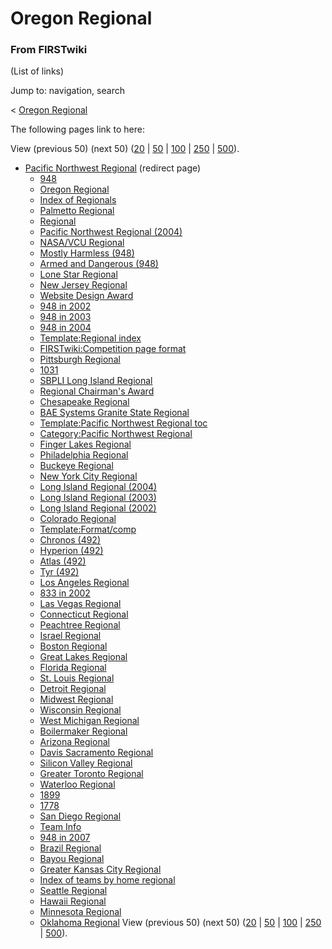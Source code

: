 # Oregon Regional

### From FIRSTwiki

(List of links)

Jump to: navigation, search

&lt; [Oregon Regional](/index.php?title=Oregon_Regional&redirect=no "Oregon
Regional" )  

The following pages link to here:

View (previous 50) (next 50)
([20](/index.php?title=Special:Whatlinkshere/Oregon_Regional&limit=20&from=0
"Special:Whatlinkshere/Oregon Regional" ) |
[50](/index.php?title=Special:Whatlinkshere/Oregon_Regional&limit=50&from=0
"Special:Whatlinkshere/Oregon Regional" ) |
[100](/index.php?title=Special:Whatlinkshere/Oregon_Regional&limit=100&from=0
"Special:Whatlinkshere/Oregon Regional" ) |
[250](/index.php?title=Special:Whatlinkshere/Oregon_Regional&limit=250&from=0
"Special:Whatlinkshere/Oregon Regional" ) |
[500](/index.php?title=Special:Whatlinkshere/Oregon_Regional&limit=500&from=0
"Special:Whatlinkshere/Oregon Regional" )).

  * [Pacific Northwest Regional](/index.php?title=Pacific_Northwest_Regional&redirect=no "Pacific Northwest Regional" ) (redirect page) 
    * [948](/index.php/948 "948" )
    * [Oregon Regional](/index.php/Oregon_Regional "Oregon Regional" )
    * [Index of Regionals](/index.php/Index_of_Regionals "Index of Regionals" )
    * [Palmetto Regional](/index.php/Palmetto_Regional "Palmetto Regional" )
    * [Regional](/index.php/Regional "Regional" )
    * [Pacific Northwest Regional (2004)](/index.php/Pacific_Northwest_Regional_%282004%29 "Pacific Northwest Regional \(2004\)" )
    * [NASA/VCU Regional](/index.php/NASA/VCU_Regional "NASA/VCU Regional" )
    * [Mostly Harmless (948)](/index.php/Mostly_Harmless_%28948%29 "Mostly Harmless \(948\)" )
    * [Armed and Dangerous (948)](/index.php/Armed_and_Dangerous_%28948%29 "Armed and Dangerous \(948\)" )
    * [Lone Star Regional](/index.php/Lone_Star_Regional "Lone Star Regional" )
    * [New Jersey Regional](/index.php/New_Jersey_Regional "New Jersey Regional" )
    * [Website Design Award](/index.php/Website_Design_Award "Website Design Award" )
    * [948 in 2002](/index.php/948_in_2002 "948 in 2002" )
    * [948 in 2003](/index.php/948_in_2003 "948 in 2003" )
    * [948 in 2004](/index.php/948_in_2004 "948 in 2004" )
    * [Template:Regional index](/index.php/Template:Regional_index "Template:Regional index" )
    * [FIRSTwiki:Competition page format](/index.php/FIRSTwiki:Competition_page_format "FIRSTwiki:Competition page format" )
    * [Pittsburgh Regional](/index.php/Pittsburgh_Regional "Pittsburgh Regional" )
    * [1031](/index.php/1031 "1031" )
    * [SBPLI Long Island Regional](/index.php/SBPLI_Long_Island_Regional "SBPLI Long Island Regional" )
    * [Regional Chairman's Award](/index.php/Regional_Chairman%27s_Award "Regional Chairman's Award" )
    * [Chesapeake Regional](/index.php/Chesapeake_Regional "Chesapeake Regional" )
    * [BAE Systems Granite State Regional](/index.php/BAE_Systems_Granite_State_Regional "BAE Systems Granite State Regional" )
    * [Template:Pacific Northwest Regional toc](/index.php/Template:Pacific_Northwest_Regional_toc "Template:Pacific Northwest Regional toc" )
    * [Category:Pacific Northwest Regional](/index.php/Category:Pacific_Northwest_Regional "Category:Pacific Northwest Regional" )
    * [Finger Lakes Regional](/index.php/Finger_Lakes_Regional "Finger Lakes Regional" )
    * [Philadelphia Regional](/index.php/Philadelphia_Regional "Philadelphia Regional" )
    * [Buckeye Regional](/index.php/Buckeye_Regional "Buckeye Regional" )
    * [New York City Regional](/index.php/New_York_City_Regional "New York City Regional" )
    * [Long Island Regional (2004)](/index.php/Long_Island_Regional_%282004%29 "Long Island Regional \(2004\)" )
    * [Long Island Regional (2003)](/index.php/Long_Island_Regional_%282003%29 "Long Island Regional \(2003\)" )
    * [Long Island Regional (2002)](/index.php/Long_Island_Regional_%282002%29 "Long Island Regional \(2002\)" )
    * [Colorado Regional](/index.php/Colorado_Regional "Colorado Regional" )
    * [Template:Format/comp](/index.php/Template:Format/comp "Template:Format/comp" )
    * [Chronos (492)](/index.php/Chronos_%28492%29 "Chronos \(492\)" )
    * [Hyperion (492)](/index.php/Hyperion_%28492%29 "Hyperion \(492\)" )
    * [Atlas (492)](/index.php/Atlas_%28492%29 "Atlas \(492\)" )
    * [Tyr (492)](/index.php/Tyr_%28492%29 "Tyr \(492\)" )
    * [Los Angeles Regional](/index.php/Los_Angeles_Regional "Los Angeles Regional" )
    * [833 in 2002](/index.php/833_in_2002 "833 in 2002" )
    * [Las Vegas Regional](/index.php/Las_Vegas_Regional "Las Vegas Regional" )
    * [Connecticut Regional](/index.php/Connecticut_Regional "Connecticut Regional" )
    * [Peachtree Regional](/index.php/Peachtree_Regional "Peachtree Regional" )
    * [Israel Regional](/index.php/Israel_Regional "Israel Regional" )
    * [Boston Regional](/index.php/Boston_Regional "Boston Regional" )
    * [Great Lakes Regional](/index.php/Great_Lakes_Regional "Great Lakes Regional" )
    * [Florida Regional](/index.php/Florida_Regional "Florida Regional" )
    * [St. Louis Regional](/index.php/St._Louis_Regional "St. Louis Regional" )
    * [Detroit Regional](/index.php/Detroit_Regional "Detroit Regional" )
    * [Midwest Regional](/index.php/Midwest_Regional "Midwest Regional" )
    * [Wisconsin Regional](/index.php/Wisconsin_Regional "Wisconsin Regional" )
    * [West Michigan Regional](/index.php/West_Michigan_Regional "West Michigan Regional" )
    * [Boilermaker Regional](/index.php/Boilermaker_Regional "Boilermaker Regional" )
    * [Arizona Regional](/index.php/Arizona_Regional "Arizona Regional" )
    * [Davis Sacramento Regional](/index.php/Davis_Sacramento_Regional "Davis Sacramento Regional" )
    * [Silicon Valley Regional](/index.php/Silicon_Valley_Regional "Silicon Valley Regional" )
    * [Greater Toronto Regional](/index.php/Greater_Toronto_Regional "Greater Toronto Regional" )
    * [Waterloo Regional](/index.php/Waterloo_Regional "Waterloo Regional" )
    * [1899](/index.php/1899 "1899" )
    * [1778](/index.php/1778 "1778" )
    * [San Diego Regional](/index.php/San_Diego_Regional "San Diego Regional" )
    * [Team Info](/index.php/Team_Info "Team Info" )
    * [948 in 2007](/index.php/948_in_2007 "948 in 2007" )
    * [Brazil Regional](/index.php/Brazil_Regional "Brazil Regional" )
    * [Bayou Regional](/index.php/Bayou_Regional "Bayou Regional" )
    * [Greater Kansas City Regional](/index.php/Greater_Kansas_City_Regional "Greater Kansas City Regional" )
    * [Index of teams by home regional](/index.php/Index_of_teams_by_home_regional "Index of teams by home regional" )
    * [Seattle Regional](/index.php/Seattle_Regional "Seattle Regional" )
    * [Hawaii Regional](/index.php/Hawaii_Regional "Hawaii Regional" )
    * [Minnesota Regional](/index.php/Minnesota_Regional "Minnesota Regional" )
    * [Oklahoma Regional](/index.php/Oklahoma_Regional "Oklahoma Regional" )
View (previous 50) (next 50)
([20](/index.php?title=Special:Whatlinkshere/Oregon_Regional&limit=20&from=0
"Special:Whatlinkshere/Oregon Regional" ) |
[50](/index.php?title=Special:Whatlinkshere/Oregon_Regional&limit=50&from=0
"Special:Whatlinkshere/Oregon Regional" ) |
[100](/index.php?title=Special:Whatlinkshere/Oregon_Regional&limit=100&from=0
"Special:Whatlinkshere/Oregon Regional" ) |
[250](/index.php?title=Special:Whatlinkshere/Oregon_Regional&limit=250&from=0
"Special:Whatlinkshere/Oregon Regional" ) |
[500](/index.php?title=Special:Whatlinkshere/Oregon_Regional&limit=500&from=0
"Special:Whatlinkshere/Oregon Regional" )).

